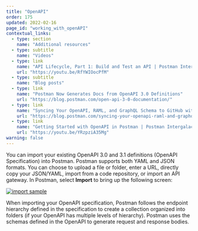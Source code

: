 ```yaml
---
title: "OpenAPI"
order: 175
updated: 2022-02-16
page_id: "working_with_openAPI"
contextual_links:
  - type: section
    name: "Additional resources"
  - type: subtitle
    name: "Videos"
  - type: link
    name: "API Lifecycle, Part 1: Build and Test an API | Postman Intergalactic"
    url: "https://youtu.be/RfYWIOocPfM"
  - type: subtitle
    name: "Blog posts"
  - type: link
    name: "Postman Now Generates Docs from OpenAPI 3.0 Definitions"
    url: "https://blog.postman.com/open-api-3-0-documentation/"
  - type: link
    name: "Syncing Your OpenAPI, RAML, and GraphQL Schema to GitHub with Postman"
    url: "https://blog.postman.com/syncing-your-openapi-raml-and-graphql-schema-to-github-with-postman/"
  - type: link
    name: "Getting Started with OpenAPI in Postman | Postman Intergalactic"
    url: "https://youtu.be/YRzpziA35Mg"
warning: false
---
```


You can import your existing OpenAPI 3.0 and 3.1 definitions (OpenAPI Specification) into Postman. Postman supports both YAML and JSON formats. You can choose to upload a file or folder, enter a URL, directly copy your JSON/YAML, import from a code repository, or import an API gateway. In Postman, select **Import** to bring up the following screen:

[![import sample](https://assets.postman.com/postman-docs/v10/import-export-import-ui-v10-2.jpg)](https://assets.postman.com/postman-docs/v10/import-export-import-ui-v10-1.jpg)

When importing your OpenAPI specification, Postman follows the endpoint hierarchy defined in the specification to create a collection organized into folders (if your OpenAPI has multiple levels of hierarchy). Postman uses the schemas defined in the OpenAPI to generate request and response bodies.
